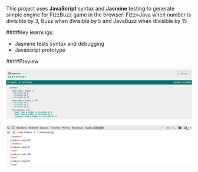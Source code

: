 This project uses **JavaScript** syntax and **Jasmine** testing to generate simple engine for FizzBuzz game in the browser. Fizz=Java when number is divisible by 3, Buzz when divisible by 5 and JavaBuzz when divisible by 15 

####Key learnings:

- Jasmine tests syntax and debugging
- Javascript prototype

####Preview

![javabuzz screenshot](https://github.com/maciejk77/javabuzz-athletic/blob/master/img/screenshot.png?raw=true)
